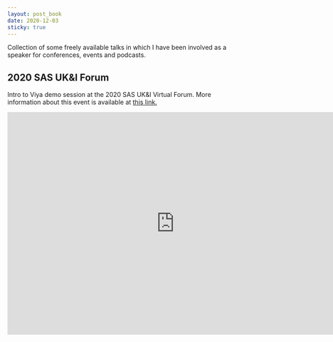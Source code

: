 ```yaml
---
layout: post_book
date: 2020-12-03
sticky: true
---
```


Collection of some freely available talks in which I have been involved as a speaker for conferences, events and podcasts.

<!--end_excerpt-->

## 2020 SAS UK&I Forum

Intro to Viya demo session at the 2020 SAS UK&I Virtual Forum. More information about this event is available at [this link.](https://pierpaolo28.github.io/blog/blog50/)

<div style="text-align:center">
  <iframe
    class="vidio"
    width="750"
    height="500"
    src="https://bcbolt446c5271-a.akamaihd.net/media/v1/pmp4/static/clear/1872491364001/4ed8ae4a-7fe4-4a5c-b94f-65c7c2ec942c/22823f89-3da1-48be-a6a0-b7e5fa41c9db/main.mp4?akamai_token=exp=1607042023~acl=/media/v1/pmp4/static/clear/1872491364001/4ed8ae4a-7fe4-4a5c-b94f-65c7c2ec942c/22823f89-3da1-48be-a6a0-b7e5fa41c9db/main.mp4*~hmac=ffe6ff15c9012fe8eb3009c03d3f02eda6a7576adf673927b239a154afaaadb6"
    frameborder="0"
    allowfullscreen
  >
  </iframe>
</div>

